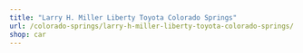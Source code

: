 ```yaml
---
title: "Larry H. Miller Liberty Toyota Colorado Springs"
url: /colorado-springs/larry-h-miller-liberty-toyota-colorado-springs/
shop: car
---
```

